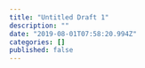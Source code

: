 ```yaml
---
title: "Untitled Draft 1"
description: ""
date: "2019-08-01T07:58:20.994Z"
categories: []
published: false
---
```



